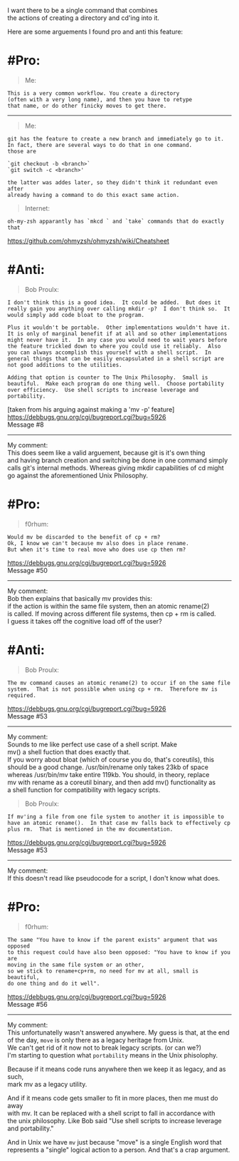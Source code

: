 I want there to be a single command that combines  
the actions of creating a directory and cd'ing into it.  

Here are some arguements I found pro and anti this feature:  

#Pro:
=============================

> Me:
```
This is a very common workflow. You create a directory
(often with a very long name), and then you have to retype
that name, or do other finicky moves to get there.
```

-----------------------------

> Me:
```
git has the feature to create a new branch and immediately go to it.
In fact, there are several ways to do that in one command.
those are

`git checkout -b <branch>`
`git switch -c <branch>'

the latter was addes later, so they didn't think it redundant even after
already having a command to do this exact same action.
```

> Internet:
```
oh-my-zsh apparantly has `mkcd ` and `take` commands that do exactly that
```
https://github.com/ohmyzsh/ohmyzsh/wiki/Cheatsheet

#Anti:
=============================

> Bob Proulx:

```
I don't think this is a good idea.  It could be added.  But does it
really gain you anything over calling mkdir -p?  I don't think so.  It
would simply add code bloat to the program.

Plus it wouldn't be portable.  Other implementations wouldn't have it.
It is only of marginal benefit if at all and so other implementations
might never have it.  In any case you would need to wait years before
the feature trickled down to where you could use it reliably.  Also
you can always accomplish this yourself with a shell script.  In
general things that can be easily encapsulated in a shell script are
not good additions to the utilities.

Adding that option is counter to The Unix Philosophy.  Small is
beautiful.  Make each program do one thing well.  Choose portability
over efficiency.  Use shell scripts to increase leverage and
portability.
```

[taken from his arguing against making a 'mv -p' feature]  
https://debbugs.gnu.org/cgi/bugreport.cgi?bug=5926  
Message #8  

-----------------------------
My comment:  
This does seem like a valid arguement, because git is it's own thing  
and having branch creation and switching be done in one command simply  
calls git's internal methods. Whereas giving mkdir capabilities of cd might  
go against the aforementioned Unix Philosophy.  

#Pro:
=============================

> f0rhum:
```
Would mv be discarded to the benefit of cp + rm?
Ok, I know we can't because mv also does in place rename. 
But when it's time to real move who does use cp then rm?

```

https://debbugs.gnu.org/cgi/bugreport.cgi?bug=5926  
Message #50  

-----------------------------
My comment:  
Bob then explains that basically mv provides this:  
if the action is within the same file system, then an atomic rename(2)  
is called.  If moving across different file systems, then cp + rm is called.  
I guess it takes off the cognitive load off of the user?  

#Anti:
=============================

> Bob Proulx:
```
The mv command causes an atomic rename(2) to occur if on the same file
system.  That is not possible when using cp + rm.  Therefore mv is
required.
```

https://debbugs.gnu.org/cgi/bugreport.cgi?bug=5926  
Message #53

-----------------------------
My comment:  
Sounds to me like perfect use case of a shell script. Make    
mv() a shell fuction that does exactly that.   
If you worry about bloat (which of course you do, that's coreutils), this  
should be a good change. /usr/bin/rename only takes 23kb of space    
whereas /usr/bin/mv take entire 119kb. You should, in theory, replace    
mv with rename as a coreutil binary, and then add mv() functionality as    
a shell function for compatibility with legacy scripts.  

> Bob Proulx:
```
If mv'ing a file from one file system to another it is impossible to
have an atomic rename().  In that case mv falls back to effectively cp
plus rm.  That is mentioned in the mv documentation.
```

https://debbugs.gnu.org/cgi/bugreport.cgi?bug=5926  
Message #53

-----------------------------
My comment:  
If this doesn't read like pseudocode for a script, I don't know what does.  

#Pro:
=============================

> f0rhum:
```
The same "You have to know if the parent exists" argument that was opposed
to this request could have also been opposed: "You have to know if you are
moving in the same file system or an other,
so we stick to rename+cp+rm, no need for mv at all, small is beautiful,
do one thing and do it well".
```

https://debbugs.gnu.org/cgi/bugreport.cgi?bug=5926  
Message #56  

-----------------------------
My comment:  
This unfortunatelly wasn't answered anywhere. My guess is that, at the end  
of the day, `move` is only there as a legacy heritage from Unix.   
We can't get rid of it now not to break legacy scripts. (or can we?)  
I'm starting to question what `portability` means in the Unix phisolophy.  
  
Because if it means code runs anywhere then we keep it as legacy, and as such,  
mark mv as a legacy utility.  
  
And if it means code gets smaller to fit in more places, then me must do away  
with mv. It can be replaced with a shell script to fall in accordance with   
the unix philosophy. Like Bob said "Use shell scripts to increase leverage   
and portability."  
  
And in Unix we have `mv` just because "move" is a single English word that  
represents a "single" logical action to a person. And that's a crap argument.  
